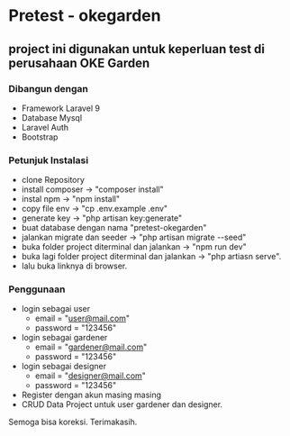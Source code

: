 # Pretest - okegarden
## project ini digunakan untuk keperluan test di perusahaan OKE Garden


### Dibangun dengan 
- Framework Laravel 9
- Database Mysql
- Laravel Auth 
- Bootstrap 

### Petunjuk Instalasi 
- clone Repository
- install composer -> "composer install"
- instal npm -> "npm install"
- copy file env -> "cp .env.example .env"
- generate key -> "php artisan key:generate"
- buat database dengan nama "pretest-okegarden"
- jalankan migrate dan seeder -> "php artisan migrate --seed"
- buka folder project diterminal dan jalankan -> "npm run dev"
- buka lagi folder project diterminal dan jalankan -> "php artiasn serve".
- lalu buka linknya di browser.

### Penggunaan
- login sebagai user
    - email = "user@mail.com"
    - password = "123456"
- login sebagai gardener
    - email = "gardener@mail.com"
    - password = "123456"
- login sebagai designer
    - email = "designer@mail.com"
    - password = "123456"
- Register dengan akun masing masing
- CRUD Data Project untuk user gardener dan designer.

Semoga bisa koreksi. Terimakasih.